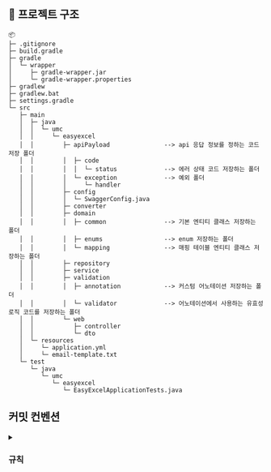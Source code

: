 ## 📃 프로젝트 구조
```
📦 
├─ .gitignore
├─ build.gradle
├─ gradle
│  └─ wrapper
│     ├─ gradle-wrapper.jar
│     └─ gradle-wrapper.properties
├─ gradlew
├─ gradlew.bat
├─ settings.gradle
└─ src
   ├─ main
   │  ├─ java
   │  │  └─ umc
   │  │     └─ easyexcel
   │  │        ├─ apiPayload               --> api 응답 정보를 정하는 코드 저장 폴더
   │  │        │  ├─ code
   │  │        │  │  └─ status             --> 에러 상태 코드 저장하는 폴더
   │  │        │  └─ exception             --> 예외 폴더
   │  │        │     └─ handler            
   │  │        ├─ config
   │  │        │  └─ SwaggerConfig.java
   │  │        ├─ converter
   │  │        ├─ domain
   │  │        │  ├─ common                --> 기본 엔티티 클래스 저장하는 폴더
   │  │        │  ├─ enums                 --> enum 저장하는 폴더
   │  │        │  └─ mapping               --> 매핑 테이블 엔티티 클래스 저장하는 폴더
   │  │        ├─ repository
   │  │        ├─ service               
   │  │        ├─ validation
   │  │        │  ├─ annotation            --> 커스텀 어노테이션 저장하는 폴더
   │  │        │  └─ validator             --> 어노테이션에서 사용하는 유효성 로직 코드를 저장하는 폴더
   │  │        └─ web
   │  │           ├─ controller           
   │  │           └─ dto                   
   │  └─ resources
   │     └─ application.yml
   │     └─ email-template.txt
   └─ test
      └─ java
         └─ umc
            └─ easyexcel
               └─ EasyExcelApplicationTests.java
```


## 커밋 컨벤션
<details>
<summary><h3> 규칙</h3> </summary>

archivvonjang님의 [블로그](https://velog.io/@archivvonjang/Git-Commit-Message-Convention) 를 참고하여 정리하였습니다.
<br/>
<br/>


## Commit Message Convention

### 1. Commit Message Structure
-   기본적인 커밋 메시지 구조

    ```
      제목 (Type: Subject)
      본문 (Body)
    ```

### 2. Commit Type
-  커밋의 타입 구성
  
    ```
      태그: 제목 
      (:space 제목으로 : 뒤에만 space를 넣는다.)
    ```
    <br/>
    
    |Tag Name|Description|
    |:--:|:--:|
    |Feature|새로운 기능을 추가|
    |Bug Fix|버그를 고쳐야하는 경우|
    |Refactoring|Production Code(실제 사용하는 코드) 리팩토링|
    |Update|코드 혹은 파일을 업데이트하는 작업만 수행한 경우 (리펙토링을 제외한 모든 경우)|
    |Delete|코드 혹은 파일을 삭제하는 작업만 수행한 경우|
    <br/>

    추가적인 문맥 정보를 제공하기 위한 목적으로 괄호 안에 적을 수도 있다.
    ```
      [Feature(navigation)]:
      [Bug Fix(DB)]:
    ```

### 3. Subject
-  제목은 50글자 이내로 작성한다.
-  첫글자는 대문자로 작성한다.
-  마침표 및 특수기호는 사용하지 않는다.
-  영문으로 작성하는 경우 동사(원형)을 가장 앞에 명령어로 작성한다.
-  과거시제는 사용하지 않는다.
-  간결하고 요점적으로 즉, 개조식 구문으로 작성한다


```
EX)
Bug Fixed --> Bug Fix
```

### 4. Body
-  72 글자 이내로 작성한다.
-  최대한 상세히 작성한다. (코드 변경의 이유를 명확히 작성할수록 좋다)
-  어떻게 변경했는지보다 무엇을, 왜 변경했는지 작성한다.
<br/>

### 5. Example

```
Ex1)
[Feature]: 회원 가입 기능 구현 
SMS, 이메일 중복확인 API 개발 


Ex2)
[Refectoring]: 게시글 작성 API 변경 
게시글 작성 시 참여자 초대의 ~~ 부분에서 프론트에 데이터를 정확하게 응답하기 위해 ~~한 부분을  ~~하게끔 변경한다. 
```
<br/>

커밋 메시지를 여러 줄 입력하려면??
```
git commit -m "커밋메시지 입력
~~~
~~~
```
위처럼 따옴표를 닫지 않고 계속 입력하면 된다.

<br/>


그 외 자주 쓰이는 예시
```
  [Bug Fix]: 게시글 유저 인증 버그 수정                                                  
  Fix my test                                                       
  Fix typo in style.css
  Fix my test to return undefined
```

</details>
